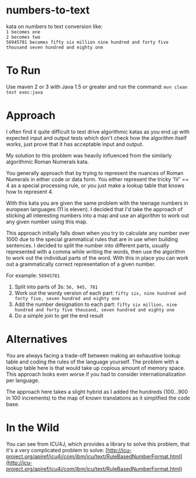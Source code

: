 numbers-to-text
===============

kata on numbers to text conversion like:  
`1 becomes one`  
`2 becomes two`  
`56945781 becomes fifty six million nine hundred and forty five thousand seven hundred and eighty one`

To Run
======

Use maven 2 or 3 with Java 1.5 or greater and run the command: `mvn clean test exec:java`

Approach
========

I often find it quite difficult to test drive algorithmic katas as you end up with expected input and output tests which don't check how the algorithm itself works, just prove that it has acceptable input and output.

My solution to this problem was heavily influenced from the similarly algorithmic Roman Numerals kata.

You generally approach that by trying to represent the nuances of Roman Numerals in either code or data form. You either represent the tricky 'IV' == 4 as a special processing rule, or you just make a lookup table that knows how to represent 4.

With this kata you are given the same problem with the teenage numbers in european languages (11 is eleven).  I decided that I'd take the approach of sticking all interesting numbers into a map and use an algorithm to work out any given number using this map.

This approach initially falls down when you try to calculate any number over 1000 due to the special grammatical rules that are in use when building sentences.  I decided to split the number into different parts, usually represented with a comma while writing the words, then use the algorithm to work out the individual parts of the word. With this in place you can work out a grammatically correct representation of a given number.

For example: `56945781`  
1. Split into parts of 3s: `56, 945, 781`
2. Work out the wordy version of each part: `fifty six, nine hundred and forty five, seven hundred and eighty one`
3. Add the number designation to each part: `fifty six million, nine hundred and forty five thousand, seven hundred and eighty one`
4. Do a simple join to get the end result

Alternatives
============

You are always facing a trade-off between making an exhaustive lookup table and coding the rules of the language yourself.  The problem with a lookup table here is that would take up copious amount of memory space.  This approach looks even worse if you had to consider internationalization per language.

The approach here takes a slight hybrid as I added the hundreds (100...900 in 100 increments) to the map of known translations as it simplified the code base.

In the Wild
===========

You can see from ICU4J, which provides a library to solve this problem, that it's a very complicated problem to solve:
[http://icu-project.org/apiref/icu4j/com/ibm/icu/text/RuleBasedNumberFormat.html](http://icu-project.org/apiref/icu4j/com/ibm/icu/text/RuleBasedNumberFormat.html)
